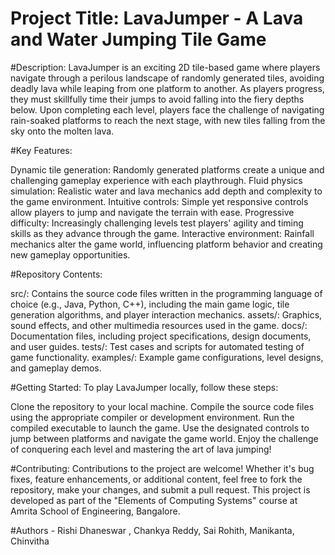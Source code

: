 # Project Title: LavaJumper - A Lava and Water Jumping Tile Game

#Description:
LavaJumper is an exciting 2D tile-based game where players navigate through a perilous landscape of randomly generated tiles, avoiding deadly lava while leaping from one platform to another. As players progress, they must skillfully time their jumps to avoid falling into the fiery depths below. Upon completing each level, players face the challenge of navigating rain-soaked platforms to reach the next stage, with new tiles falling from the sky onto the molten lava.

#Key Features:

Dynamic tile generation: Randomly generated platforms create a unique and challenging gameplay experience with each playthrough.
Fluid physics simulation: Realistic water and lava mechanics add depth and complexity to the game environment.
Intuitive controls: Simple yet responsive controls allow players to jump and navigate the terrain with ease.
Progressive difficulty: Increasingly challenging levels test players' agility and timing skills as they advance through the game.
Interactive environment: Rainfall mechanics alter the game world, influencing platform behavior and creating new gameplay opportunities.

#Repository Contents:

src/: Contains the source code files written in the programming language of choice (e.g., Java, Python, C++), including the main game logic, tile generation algorithms, and player interaction mechanics.
assets/: Graphics, sound effects, and other multimedia resources used in the game.
docs/: Documentation files, including project specifications, design documents, and user guides.
tests/: Test cases and scripts for automated testing of game functionality.
examples/: Example game configurations, level designs, and gameplay demos.

#Getting Started:
To play LavaJumper locally, follow these steps:

Clone the repository to your local machine.
Compile the source code files using the appropriate compiler or development environment.
Run the compiled executable to launch the game.
Use the designated controls to jump between platforms and navigate the game world.
Enjoy the challenge of conquering each level and mastering the art of lava jumping!

#Contributing:
Contributions to the project are welcome! Whether it's bug fixes, feature enhancements, or additional content, feel free to fork the repository, make your changes, and submit a pull request.
This project is developed as part of the "Elements of Computing Systems" course at Amrita School of Engineering, Bangalore.

#Authors - Rishi Dhaneswar , Chankya Reddy, Sai Rohith, Manikanta, Chinvitha
